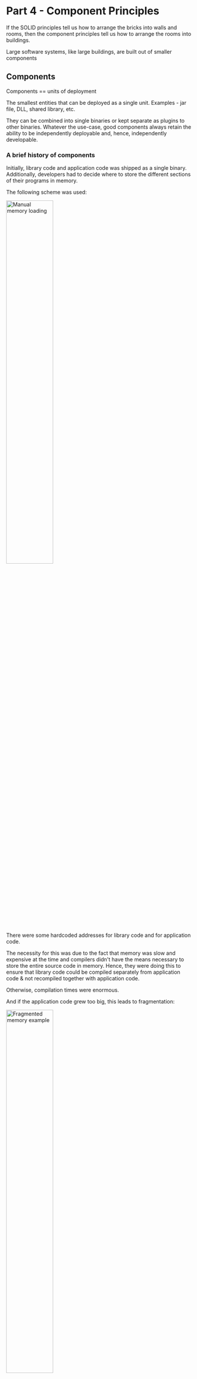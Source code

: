 # Part 4 - Component Principles

If the SOLID principles tell us how to arrange the bricks into walls and rooms, then the component
principles tell us how to arrange the rooms into buildings. 

Large software systems, like large buildings, are built out of smaller components

## Components 

Components == units of deployment

The smallest entities that can be deployed as a single unit. Examples - jar file, DLL, shared library, etc.

They can be combined into single binaries or kept separate as plugins to other binaries.
Whatever the use-case, good components always retain the ability to be independently deployable and, hence, independently developable.

### A brief history of components
Initially, library code and application code was shipped as a single binary.
Additionally, developers had to decide where to store the different sections of their programs in memory.

The following scheme was used:

<img src="images/manual-memory-loading.png" alt="Manual memory loading" width="50%" height="50%">

There were some hardcoded addresses for library code and for application code.

The necessity for this was due to the fact that memory was slow and expensive at the time and compilers didn't have the means necessary to store the entire source code in memory.
Hence, they were doing this to ensure that library code could be compiled separately from application code & not recompiled together with application code.

Otherwise, compilation times were enormous.

And if the application code grew too big, this leads to fragmentation:

<img src="images/fragmented-memory-example.png" alt="Fragmented memory example" width="50%" height="50%">

Hence, at this point, programmers had to manually adjust memory locations to avoid fragmentation & allocate enough space for library/application code.

### Relocatability
The solution was in automating the memory allocation for their programs.

This was achieved by adjusting the compilers not to output direct memory addresses, but instead - output relocatable binaries.

These binaries had some "hints" for a program called smart loader about where different parts of the program should be stored in memory.
But the smart loader was responsive for setting the correct memory locations based on application size & its "hints".

Additionally, if some function reference was never used, the loader didn't include it in the final binary.

Finally, if an application references a library function, the compiler emitted an external reference of that function.
And the compiled library emitted an external definition of its available functions.

It was the smart loader's job to get an external reference and substitute it for the specific address where the external definition was loaded.

### Linkers
At some point, the smart loaders became too slow to tolerate as programs became bigger.

The reason was that the linking component of it was very slow.
That's why programmers divided the loader into a linked and a loader.

The linked was responsible for outputting a relocatable binary and the loader could then quickly load it into memory.

This way, if your source code was already compiled & linked, the deployment of it was very quick.
It would only be slow if you had to recompile it again.

Despite these improvements though, in the 1980s programs started to become quite big again and we were experiencing huge compile/link times again.

Loading time was fast, but compile/link time was the bottleneck.

We were experiencing Murphy's law of program size:
> Programs will grow to fill all available compile and link time.

However, there came Moore who said that we'll experience exponential growth in hardware capacity over the next years.
And that did happen, which lead to a situation where the hardware capabilities outpaced programmers' ambitions for program size.

Computers and devices had gotten so fast that linking could once again be done at load time.
This enabled the rise of component plugin architecture.

Previously, it was unthought-of due to the cost of linking. But now, it was once more in reach as link times were fast again.

## Component Cohesion
Which classes belong to which components?

This is an important decision guided by several principles:
 * REP - The Reuse/Release Equivalence Principle
 * The Common Closure Principle
 * The Common Reuse Principle

### The Reuse/Release Equivalence Principle
> The granule of reuse is the granule of release

The gist of this principle is that in order for a component to be reused, it has to be tracked through a release process and assigned release numbers (versions).

This is done so that clients of a component know what version of that component they're using and decide if they should upgrade to the new version based on the changes in it.
Additionally, without release numbers, it would be impossible to ensure that the reused components are compatible with each other.

From an architect's point of view, this principle means that classes that are part of a component should be part of the same cohesive group.
The component cannot simply consist of a random set of classes and modules. Instead, there must be some overarching theme or purpose for them.

For example, the `java.util.concurrent` is a component that contains classes with the overarching theme of providing concurrency primitives & collections.
A bad example would be a component that contains several different kinds of classes which are unrelated in function.

### The Common Closure Principle
> Gather into components those classes that change for the same reasons and at the same times. 
> Separate into different components those classes that change at different times and for different reasons.

This is a high-level version of the Single Responsibility Principle.
For most applications, maintainability is more important than reusability. This principle guides one's codebase towards the former at the expense of the latter.

Why?
Because you would prefer the changes for e.g. implementing a new feature to be concentrated in one component, rather than being scattered across the entire codebase.

If changes are confined in a single component, then we only need to revalidate and redeploy that component, not the entire system.

This principle is related to the Open-Closed Principle - classes should be open for extension and closed for modification.

100% Closure is not attainable, but you can at least design your classes to have closure for the most common reasons to change which you are aware of.
CCP helps you achieve that by gathering in the same component those classes which are likely to change for the same reason.

CCP and SRP can both be summarized the following way:
> Gather together those things that change at the same times and for the same reasons. 
> Separate those things that change at different times or for different reasons.

### The Common Reuse Principle
> Don't force users of a component to depend on things they don't need.


CRP states that classes that tend to be reused together should reside in the same component.

Reusable classes are seldom used in isolation. They are typically reused together with other classes.

For example, collection classes are typically reused with the collection's associated iterator.
Such classes belong in the same component, according to CRP.

Why?
Because if e.g. you have your iterators and collections in different components, you will need to depend on two separate components, than on one component only.
This will lead to more frequent redeploys/recompilations of your component as it has dependencies on two components, instead of one.

What's more, CRP tells us which classes should not be together in a component.
When one component uses another a dependency is present. Even if you are only using one class from a component, you are still dependent on the entire component.
Due to this, whenever the used component is changed, that would cause changes in the using component as well.

Hence, we want to make sure that the classes put together in a component are inseparable.
Otherwise, we will have to redeploy our components due to changes we don't depend on and don't care about.

CRP is the component-level version of the Interface Segregation Principle.
ISP suggests that we don't depend on classes with methods we don't need.
CRP suggests we don't depend on components with classes we don't use.

### The tension diagram for component cohesion
These three principles are exclusive to one another - you cannot satisfy all three of them.
At most, you can satisfy two.

<img src="images/tension-diagram.png" alt="Tension Diagram" width="50%" height="50%">

The edges in the diagram show the cost of abandoning the principle in the opposite vertex.

 * If you Adhere to CCP and REP, you will have a package that contains classes with the same reason to change and the package will be reusable via release numbers.
   * But that doesn't mean that the components inside are typically used together (CRP). Hence, dependent packages will have to often be redeployed together
 * If you adhere to REP and CRP, you will have a releasable package with classes, which tend to be reused together.
   * But changes in the system will touch too many components all at once
 * If you adhere to CCP and CRP, ??? - I have a lot of unanswered questions regarding this chapter, so I'll complete the notes after follow-up research

Typically, you strive towards one edge of that tension diagram based on the phase in which your project is at.

In the beginning, it is typically beneficial to focus on CCP in order for the project to be easily maintainable.
In the future, you can shift the project to be reusable in order to e.g. be more easily used by other teams in the organization.

## Component Coupling
These next principles deal with relationships between components (i.e. dependencies)

### The Acyclic Dependencies Principle
> Allow no cycles in the component dependency graph

This principle states that you shouldn't have any cyclic dependencies between components. In Golang, for example, this is not possible as the language prohibits it altogether.

Why is this a problem?  
Because it leads to "the morning-after" syndrome" - you make some changes in the evening, go home and the next morning, your code no longer works.
This happens because someone has stayed later than you that evening & changed components you depend on.

Here are some solutions to this problem.

#### The weekly build
The developers ignore each other for a week & develop in isolation. When the end of the week comes, there is an "integration cycle", where someone is tasked to integrate all the pieces together.

The problem with this approach is the large integration time overhead.
And this overhead grows as the project and team grow.

#### Eliminating dependency cycles
An alternative is to partition the development environment into releasable components.

When a team/developer gets a component working, they release it with a version number & the rest of the teams can now use it.
The other teams can decide whether they will use the new component immediately, or stick to the old version for a while.

This is efficient but in order for this mechanism to work, there must be no cyclic dependencies across components. Otherwise, the "morning-after" syndrome is unavoidable.

A good example of acyclic dependency graph:

<img src="images/acyclic-dependency-graph.png" alt="Acyclic Dependency Graph" width="50%" height="50%">

This dependency graph has no cycles - it is acyclic.

In this scheme, the developers of the `Presenters` component don't care at all about the `Main` component. It has no effect on the rest of the system.
On the other hand, they consider the versions of `Interactors` and `Entities` they prefer to use and stick to them. No need to involve the developers of any of those components.

#### The effect of a cycle in the component dependency graph
If a cycle is introduced, say by making a dependency of `Entities` to `Authorizer`, then the `Entities`, `Authorizer` and `Interactors` become one big indivisible component.
In our example, a cycle appears by making the `User` class in `Entities` use the `Permissions` class from `Authorizer`. 

Now, developers have to carefully coordinate what version of each component they are using and the morning-after syndrome is unavoidable.

Additionally, if you want to test the `Entities` component, you now have to depend on the `Authorizer` and `Interactors` as well.
This leads to unit tests where you have to import a bunch of unrelated libraries/components in order to set up your tests.

In sum, having cycles in the dependency graph makes independent development of components and testing very hard.

#### Breaking the cycle
The above specific problem, we encountered, can be solved in the following way:
 * Apply the Dependency Inversion Principle (DIP) - create an interface, which has the methods the `User` needs. This interface can be placed in `Entities` and the class from `Authorizer` inherits it.
   * This way, the dependency is inverted and the DAG property of the dependencies is maintained

<img src="images/dip-in-practice.png" alt="DIP in Practice" width="50%" height="50%">

 * Create a new component, which both `Entities` and `Authorizer` depend on.

<img src="images/extract-new-component.png" alt="Extract new component example" width="50%" height="50%">

#### The "Jitters"
As requirements change, your dependency graph changes accordingly.
In order to maintain the DAG property, you should set up some monitoring in place to check whether new cycles have reappeared.

### Top-down design
The problem we discussed so far leads to the conclusion that the component structure cannot be made top-down - ie starting with the high-level architecture towards the low-level classes.
Instead, the structure evolves as the system grows and changes.

The dependency graph is not something describing the functionality of an application.
What it helps us see is the **buildability** and **maintainability** of an application.

Hence, you can't design the dependency graph before you have any classes to maintain. 
Attempting to do so would be rather hard as you don't know about any common use-cases of the system yet in order for you to e.g. apply the Common Closure Principle.

Typically, the way all these principles so far are applied is:
 * First, the CCP and SRP principles come into play to structure your components into the known use-cases which tend to change often
 * As the program size grows, we start becoming more concerned about extracting reusable components to avoid duplicate efforts. At this point, the Common Reuse Principle is typically applied
 * Finally, as dependency cycles appear, the Acyclic Dependencies principle is applied in order to keep the developability of the system at a high level

One overriding concern, however, is to separate the volatile components from the non-volatile ones.
E.g. the GUI is a volatile component which often changes, while the high-level application policies is a non-volatile component.

Changes in the GUI should not have an effect on the high-level application policies.

The next principle helps us tackle this problem.

### The stable dependencies principle
> Depend in the direction of stability

Designs cannot be made static - they are meant to change often.
The Common Closure Principle helps us mold components in a way in which they are sensitive to particular changes, but immune to others.

Some components are designed to be volatile - they change quite often.

Any component which is volatile should not be depended on by a component which is difficult to change.
Otherwise, the volatile component will also be difficult to change.

You can make a volatile component very hard to change simply by making a dependency on it - not a single line of code will change in the component itself.

By conforming to the Stable Dependencies Principle (SDP), we ensure that components which are hard to change don't depend on components which are easy to change.

#### Stability
Stability != frequency of change

If you set a penny to stand on its side, you wouldn't call it stable. However, if nothing ever touches it, it will stay in the same position.

Stability is related to the amount of work necessary to make a change.
If the amount is high, then the component is stable.

Many factors affect the stability of a component. But one sure parameter is the number of dependent components.

If a component is heavily dependent on, it will be difficult to change as any change will have to propagate to all users of that component.

Example of a stable component:

<img src="images/stable-component-example.png" alt="Stable Component Example" width="50%" height="50%">

On the other hand, if a component has a lot of dependencies, then it is not stable as changes in any of the dependencies will propagate to this component as well.

Example:

<img src="images/unstable-component.png" alt="Unstable Component Example" width="50%" height="50%">

#### Stability Metrics
The stability of a component can be measured based on its dependencies and dependent component.

Fan-in == number of dependent components
Fan-out == number of dependencies

Instability (I) = Fan-out / (Fan-in + Fan-out)

I = 0 -> Very stable component. No dependencies and at least one dependent component
I = 1 -> Very unstable component. No dependent components and at least one dependency

The SDP states that a component should depend on another component only if I<sub>first</sub> >= I<sub>second</sub>.

#### Not all components should be stable
If all components in a system are stable, then the system will not be susceptible to any changes.

Indeed, some components in the system should be unstable by design.
It is how we manage the dependencies between the stable & unstable components what SDP is about.

Here is an ideal configuration, adhering to SDP:

<img src="images/ideal-sdp-configuration.png" alt="Ideal SDP Configuration" width="50%" height="50%">

Example SDP Violation:

<img src="images/sdp-violation-example.png" alt="SDP Violation Example" width="50%" height="50%">

Whenever a stable component needs to depend on a flexible (instable) component, we can apply DIP to invert the dependency & create a new (stable) component:

<img src="images/sdp-dependency-invert.png" alt="SDP Dependency Inversion" width="50%" height="50%">

### The Stable Abstractions Principle
> A component should be as abstract as it is stable

Some software in the system doesn't change very often - the components which contain high-level policies.

Since we don't want these policies to change very often, they should be placed in stable components.
However, if the high-level policies are placed into stable components, then the source code representing those policies will be hard to change.

This could make the architecture very inflexible.

To solve this issue, we should design our high-level policy components to adhere to OCP (Open-Closed Principle).
Hence, the classes in these components should be abstract, since they are designed for extension.

The Stable Abstractions Principle (SAP) sets up a relationship between stability and abstractness.
Stable components should be abstract in order to prevent them from being extended.
Unstable components should be concrete in order to be easily changeable.

Applying SAP and SDP implies that **dependencies run in the direction of abstraction**.

#### Measuring abstraction

Abstractness of component (A) = number of abstract classes (Na) / number of classes (Nc)

A == 1 -> component consists of abstract classes only
A == 0 -> component consists of concrete classes only

#### The main sequence
If we plot all the components based on their abstractness (A) and instability (I), we can derive a chart like this:

<img src="images/ai-chart.png" alt="Abtractness/Instability Chart" width="50%" height="50%">

Having a chart like this, we can identify some segments of the chart where the components **should not be**:

<img src="images/exclusion-zones.png" alt="Exclusion Zones" width="50%" height="50%">

#### The Zone of Pain
In this area, components are highly stable and highly concrete.

Such a component is not desirable as it is hard to change (due to stability) and hard to extend (due to concreteness).

There are some good use-cases of components in the zone of pain. For example, the `String` class is in the zone of pain as it is highly concrete & highly depended on.
Changing it will cause havoc among developers. However, since the class rarely changes since it was designed, it is practically nonvolatile.

#### The Zone of Uselessness
In this area, components are maximally abstract and there are no dependent packages.

This is undesirable as such components are useless.

#### Avoiding the zones of exclusion
The best position for components is at the endpoints of a line called the "Main Sequence".

The best architects strive to position their components in each of these endpoints.
However, in reality, there are components which do not sit on the endpoints.

These components are considered "good enough" if they sit along the line of the main sequence.

#### Distance from the main sequence
Since we want our components to sit on the main sequence for them to be deemed "good", we can derive a metric showing the distance of a component from the main sequence:

D = |A+I-1|

D = 0 -> component sits on main sequence
D = 1 -> component is as far away from the main sequence as possible (in the zones of exclusion)

Given this metric, each component can have its D plotted on a graph. Large deviance from the main sequence indicates that a component should be more closely examined:

<img src="images/distance-from-main-sequence.png" alt="Distance from main sequence chart" width="50%" height="50%">


